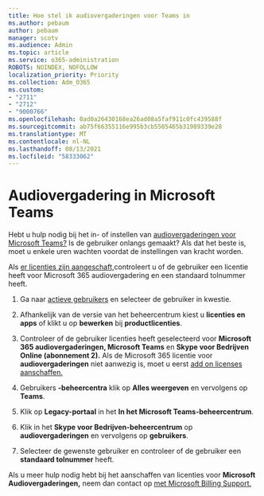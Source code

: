 ```yaml
---
title: Hoe stel ik audiovergaderingen voor Teams in
ms.author: pebaum
author: pebaum
manager: scotv
ms.audience: Admin
ms.topic: article
ms.service: o365-administration
ROBOTS: NOINDEX, NOFOLLOW
localization_priority: Priority
ms.collection: Adm_O365
ms.custom:
- "2711"
- "2712"
- "9000766"
ms.openlocfilehash: 0ad0a26430168ea26ad08a5faf911c0fc439588f
ms.sourcegitcommit: ab75f66355116e995b3cb5505465b31989339e28
ms.translationtype: MT
ms.contentlocale: nl-NL
ms.lasthandoff: 08/13/2021
ms.locfileid: "58333062"
---
```

# <a name="microsoft-teams--audio-conferencing"></a>Audiovergadering in Microsoft Teams

Hebt u hulp nodig bij het in- of instellen van [audiovergaderingen voor Microsoft Teams?](https://docs.microsoft.com/microsoftteams/set-up-audio-conferencing-in-teams)  Is de gebruiker onlangs gemaakt? Als dat het beste is, moet u enkele uren wachten voordat de instellingen van kracht worden.

Als [er licenties zijn aangeschaft,](https://docs.microsoft.com/microsoftteams/set-up-audio-conferencing-in-teams#step-2-get-and-assign-licenses)controleert u of de gebruiker een licentie heeft voor Microsoft 365 audiovergadering en een standaard tolnummer heeft.

1. Ga naar [actieve gebruikers](https://admin.microsoft.com/Adminportal/Home?source=applauncher#/users) en selecteer de gebruiker in kwestie.

2. Afhankelijk van de versie van het beheercentrum kiest u **licenties en apps** of klikt u op **bewerken** bij **productlicenties**.

3. Controleer of de gebruiker licenties heeft geselecteerd voor **Microsoft 365 audiovergaderingen, Microsoft Teams** en **Skype voor Bedrijven Online (abonnement 2).** Als de Microsoft 365 licentie voor **audiovergaderingen** niet aanwezig is, moet u eerst [add on licenses aanschaffen.](https://docs.microsoft.com/microsoftteams/teams-add-on-licensing/microsoft-teams-add-on-licensing?tabs=small-business)

4. Gebruikers **-beheercentra** klik op **Alles weergeven** en vervolgens op **Teams**.

5. Klik op **Legacy-portaal** in het **In het Microsoft Teams-beheercentrum**.

6. Klik in het **Skype voor Bedrijven-beheercentrum** op **audiovergaderingen** en vervolgens op **gebruikers**.

7. Selecteer de gewenste gebruiker en controleer of de gebruiker een **standaard tolnummer** heeft.

Als u meer hulp nodig hebt bij het aanschaffen van licenties voor **Microsoft Audiovergaderingen,** neem dan contact op [met Microsoft Billing Support.](https://go.microsoft.com/fwlink/p/?linkid=518322)
